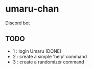 # umaru-chan
Discord bot

## TODO

* 1 : login Umaru (DONE)
* 2 : create a simple 'help' command
* 3 : create a randomizer command
